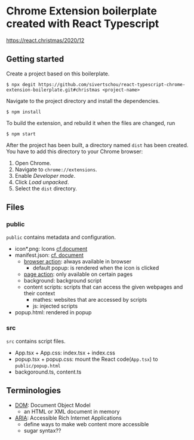 # Chrome Extension boilerplate created with React Typescript

https://react.christmas/2020/12

## Getting started

Create a project based on this boilerplate.

```
$ npx degit https://github.com/sivertschou/react-typescript-chrome-extension-boilerplate.git#christmas <project-name>
```

Navigate to the project directory and install the dependencies.

```
$ npm install
```

To build the extension, and rebuild it when the files are changed, run

```
$ npm start
```

After the project has been built, a directory named `dist` has been created. You have to add this directory to your Chrome browser:

1. Open Chrome.
2. Navigate to `chrome://extensions`.
3. Enable _Developer mode_.
4. Click _Load unpacked_.
5. Select the `dist` directory.

## Files

### public

`public` contains metadata and configuration.

- icon\*.png: Icons [cf.document](https://developer.chrome.com/docs/extensions/mv3/manifest/icons/)
- manifest.json: [cf. document](https://developer.chrome.com/docs/extensions/mv3/manifest/)
  - [browser action](https://developer.chrome.com/docs/extensions/reference/browserAction/): always available in browser
    - default popup: is rendered when the icon is clicked
  - [page action](https://developer.chrome.com/docs/extensions/reference/pageAction/): only available on certain pages
  - background: background script
  - content scripts: scripts that can access the given webpages and their context
    - mathes: websites that are accessed by scripts
    - js: injected scripts
- popup.html: rendered in popup

### src

`src` contains script files.

- App.tsx + App.css: index.tsx + index.css
- popup.tsx + popup.css: mount the React code(`App.tsx`) to `public/popup.html`
- backgoround.ts, content.ts

## Terminologies

- [DOM](https://developer.mozilla.org/en-US/docs/Web/API/Document_Object_Model/Introduction): Document Object Model
  - an HTML or XML document in memory
- [ARIA](https://developer.mozilla.org/en-US/docs/Web/Accessibility/ARIA): Accessible Rich Internet Applications
  - define ways to make web content more accessible
  - sugar syntax??
